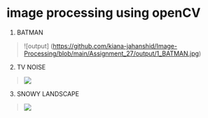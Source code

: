 # image processing using openCV 
1. BATMAN 
> ![output] (https://github.com/kiana-jahanshid/Image-Processing/blob/main/Assignment_27/output/1_BATMAN.jpg)
> 
2. TV NOISE 
> <img src="[images/alarms & clock.gif](https://github.com/kiana-jahanshid/Image-Processing/blob/main/Assignment_27/output/noise.gif)">
>
3. SNOWY LANDSCAPE
> <img src="[https://github.com/kiana-jahanshid/Image-Processing/blob/main/Assignment_27/output/snow.gif)">

